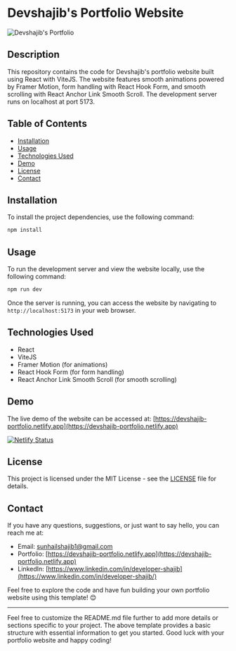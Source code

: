 # Devshajib's Portfolio Website

![Devshajib's Portfolio](https://link-to-your-image.png)

## Description

This repository contains the code for Devshajib's portfolio website built using React with ViteJS. The website features smooth animations powered by Framer Motion, form handling with React Hook Form, and smooth scrolling with React Anchor Link Smooth Scroll. The development server runs on localhost at port 5173.

## Table of Contents

- [Installation](#installation)
- [Usage](#usage)
- [Technologies Used](#technologies-used)
- [Demo](#demo)
- [License](#license)
- [Contact](#contact)

## Installation

To install the project dependencies, use the following command:

```bash
npm install
```

## Usage

To run the development server and view the website locally, use the following command:

```bash
npm run dev
```

Once the server is running, you can access the website by navigating to `http://localhost:5173` in your web browser.

## Technologies Used

- React
- ViteJS
- Framer Motion (for animations)
- React Hook Form (for form handling)
- React Anchor Link Smooth Scroll (for smooth scrolling)

## Demo

The live demo of the website can be accessed at: [https://devshajib-portfolio.netlify.app](https://devshajib-portfolio.netlify.app)

[![Netlify Status](https://api.netlify.com/api/v1/badges/YOUR_NETLIFY_SITE_ID_HERE/deploy-status)](https://app.netlify.com/sites/YOUR_NETLIFY_SITE_ID_HERE)

## License

This project is licensed under the MIT License - see the [LICENSE](LICENSE) file for details.

## Contact

If you have any questions, suggestions, or just want to say hello, you can reach me at:

- Email: sunhailshajib1@gmail.com
- Portfolio: [https://devshajib-portfolio.netlify.app](https://devshajib-portfolio.netlify.app)
- LinkedIn: [https://www.linkedin.com/in/developer-shajib](https://www.linkedin.com/in/developer-shajib/)

Feel free to explore the code and have fun building your own portfolio website using this template! 😊

---

Feel free to customize the README.md file further to add more details or sections specific to your project. The above template provides a basic structure with essential information to get you started. Good luck with your portfolio website and happy coding!
